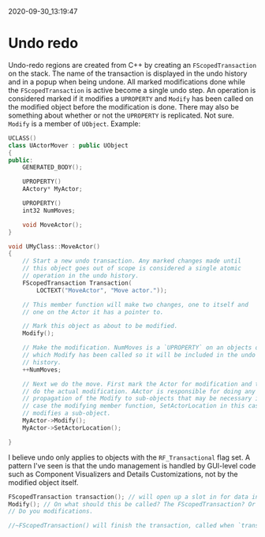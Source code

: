 2020-09-30_13:19:47

# Undo redo

Undo-redo regions are created from C++ by creating an `FScopedTransaction` on the stack.
The name of the transaction is displayed in the undo history and in a popup when being undone.
All marked modifications done while the `FScopedTransaction` is active become a single undo step.
An operation is considered marked if it modifies a `UPROPERTY` and `Modify` has been called on the
modified object before the modification is done.
There may also be something about whether or not the `UPROPERTY` is replicated. Not sure.
`Modify` is a member of `UObject`.
Example:
```c++
UCLASS()
class UActorMover : public UObject
{
public:
    GENERATED_BODY();

    UPROPERTY()
    AActory* MyActor;

    UPROPERTY()
    int32 NumMoves;

    void MoveActor();
}

void UMyClass::MoveActor()
{
    // Start a new undo transaction. Any marked changes made until
    // this object goes out of scope is considered a single atomic
    // operation in the undo history.
    FScopedTransaction Transaction(
        LOCTEXT("MoveActor", "Move actor."));

    // This member function will make two changes, one to itself and
    // one on the Actor it has a pointer to.

    // Mark this object as about to be modified.
    Modify();

    // Make the modification. NumMoves is a `UPROPERTY` on an objects on
    // which Modify has been called so it will be included in the undo
    // history.
    ++NumMoves;

    // Next we do the move. First mark the Actor for modification and then
    // do the actual modification. AActor is responsible for doing any
    // propagation of the Modify to sub-objects that may be necessary in
    // case the modifying member function, SetActorLocation in this case,
    // modifies a sub-object.
    MyActor->Modify();
    MyActor->SetActorLocation();

}
```

I believe undo only applies to objects with the `RF_Transactional` flag set.
A pattern I've seen is that the undo management is handled by GUI-level code such as Component Visualizers and Details Customizations, not by the modified object itself.

```c++
FScopedTransaction transaction(); // will open up a slot in for data in GEditor
Modify(); // On what should this be called? The FScopedTransaction? Or is `Modify` a stand-in name for any modification on any object?
// Do you modifications.

//~FScopedTransaction() will finish the transaction, called when `transaction` goes out of scope.
```